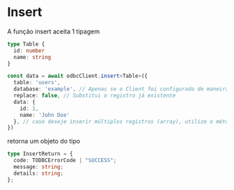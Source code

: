 # Insert

A função insert aceita 1 tipagem

```typescript
type Table {
  id: number
  name: string
}

const data = await odbcClient.insert<Table>({
  table: 'users',
  database: 'example', // Apenas se o Client foi configurado de maneira explicita
  replace: false, // Substitui o registro já existente
  data: {
    id: 1,
    name: 'John Doe'
  }, // caso deseje inserir múltiplos registros (array), utilize o método [insertMultiple](https://github.com/Yuri-Chaves/node-pyodbc/blob/main/docs/pt-br/InsertMultiple.md)
})
```

retorna um objeto do tipo

```typescript
type InsertReturn = {
  code: TODBCErrorCode | "SUCCESS";
  message: string;
  details: string;
};
```
